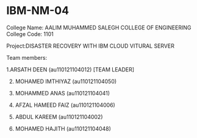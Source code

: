 # IBM-NM-04

College Name: AALIM MUHAMMED SALEGH COLLEGE OF ENGINEERING
College Code: 1101

Project:DISASTER RECOVERY WITH IBM CLOUD VITURAL SERVER

Team members:

1.ARSATH DEEN (au110121104012) [TEAM LEADER]

2. MOHAMED IMTHIYAZ (au110121104050)

3. MOHAMMED ANAS (au110121104041)

4. AFZAL HAMEED FAIZ (au110121104006)

5. ABDUL KAREEM (au110121104002)

6. MOHAMED HAJITH (au110121104048)

